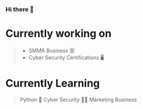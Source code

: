 ### Hi there 👋

# Currently working on
> - SMMA Business 🈺
> - Cyber Security Certifications 🖥️
# Currently Learning
> Python 💾
> Cyber Security 👨‍💻
> Marketing 
> Business 



<!--
**ZangReinerMedia/ZangReinerMedia** is a ✨ _special_ ✨ repository because its `README.md` (this file) appears on your GitHub profile.

Here are some ideas to get you started:

- 🔭 I’m currently working on ...
- 🌱 I’m currently learning ...
- 👯 I’m looking to collaborate on ...
- 🤔 I’m looking for help with ...
- 💬 Ask me about ...
- 📫 How to reach me: ...
- 😄 Pronouns: ...
- ⚡ Fun fact: ...
-->
